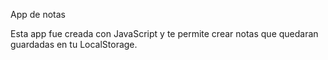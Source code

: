 App de notas 

Esta app fue creada con JavaScript y te permite crear notas que quedaran guardadas en tu LocalStorage. 

